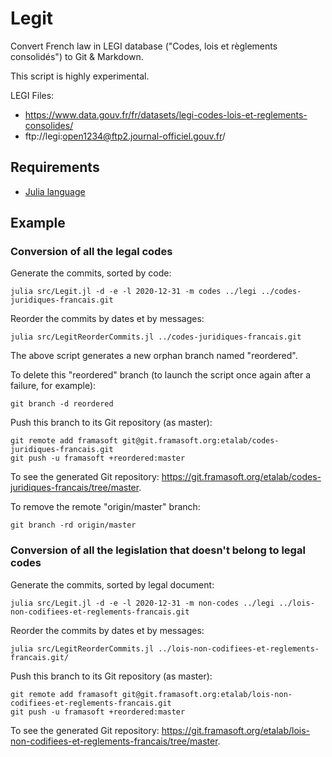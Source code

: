 # Legit

Convert French law in LEGI database ("Codes, lois et règlements consolidés") to Git & Markdown.

This script is highly experimental.

<!-- [![Build Status](https://travis-ci.org/etalab/Legit.jl.svg?branch=master)](https://travis-ci.org/etalab/Legit.jl) -->

LEGI Files:
- https://www.data.gouv.fr/fr/datasets/legi-codes-lois-et-reglements-consolides/
- ftp://legi:open1234@ftp2.journal-officiel.gouv.fr/

## Requirements

- [Julia language](http://julialang.org/)

## Example

### Conversion of all the legal codes

Generate the commits, sorted by code:

    julia src/Legit.jl -d -e -l 2020-12-31 -m codes ../legi ../codes-juridiques-francais.git

Reorder the commits by dates et by messages:

    julia src/LegitReorderCommits.jl ../codes-juridiques-francais.git

The above script generates a new orphan branch named "reordered".

To delete this "reordered" branch (to launch the script once again after a failure, for example):

    git branch -d reordered

Push this branch to its Git repository (as master):

    git remote add framasoft git@git.framasoft.org:etalab/codes-juridiques-francais.git
    git push -u framasoft +reordered:master

To see the generated Git repository: https://git.framasoft.org/etalab/codes-juridiques-francais/tree/master.

To remove the remote "origin/master"  branch:

    git branch -rd origin/master

### Conversion of all the legislation that doesn't belong to legal codes

Generate the commits, sorted by legal document:

    julia src/Legit.jl -d -e -l 2020-12-31 -m non-codes ../legi ../lois-non-codifiees-et-reglements-francais.git

Reorder the commits by dates et by messages:

    julia src/LegitReorderCommits.jl ../lois-non-codifiees-et-reglements-francais.git/

Push this branch to its Git repository (as master):

    git remote add framasoft git@git.framasoft.org:etalab/lois-non-codifiees-et-reglements-francais.git
    git push -u framasoft +reordered:master

To see the generated Git repository: https://git.framasoft.org/etalab/lois-non-codifiees-et-reglements-francais/tree/master.


<!--
To convert the law "Loi n° 78-753 du 17 juillet 1978 portant diverses mesures d'amélioration des relations entre
l'administration et le public et diverses dispositions d'ordre administratif, social et fiscal" ("loi cada", LEGI ID
`JORFTEXT000000339241`):

    julia src/Legit.jl ../legi/global/code_et_TNC_en_vigueur/TNC_en_vigueur/JORF/TEXT/00/00/00/33/92/JORFTEXT000000339241 ../loi-cada.git

To see the generated Git repository: https://git.framasoft.org/etalab/loi-cada/tree/master.
-->
